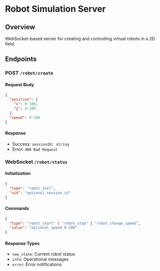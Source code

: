 # Robot Simulation Server
## Overview
WebSocket-based server for creating and controlling virtual robots in a 2D field.

## Endpoints

### POST `/robot/create`
#### Request Body
```json
{
  "position": {
    "x": 0-100,
    "y": 0-100
  },
  "speed": 0-200
}
```
#### Response
- Success: `sessionId: string`
- Error: `400 Bad Request`

### WebSocket `/robot/status`
#### Initialization
```json
{
  "type": "robot_init",
  "uid": "optional_session_id"
}
```

#### Commands
```json
{
  "type": "robot_start" | "robot_stop" | "robot_change_speed",
  "value": "optional_speed_0-200"
}
```

#### Response Types
- `new_state`: Current robot status
- `info`: Operational messages
- `error`: Error notifications
